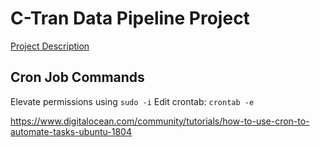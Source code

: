 # C-Tran Data Pipeline Project

[Project Description](https://sites.google.com/pdx.edu/data-engineering-w21/project)

## Cron Job Commands

Elevate permissions using `sudo -i`
Edit crontab: `crontab -e`

https://www.digitalocean.com/community/tutorials/how-to-use-cron-to-automate-tasks-ubuntu-1804
